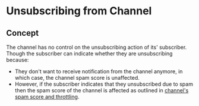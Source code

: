 # Unsubscribing from Channel

## Concept

The channel has no control on the unsubscribing action of its' subscriber. Though the subscriber can indicate whether they are unsubscribing because:

* They don't want to receive notification from the channel anymore, in which case, the channel spam score is unaffected.
* However, if the subscriber indicates that they unsubscribed due to spam then the spam score of the channel is affected as outlined in [channel's spam score and throttling](../channels/spam-rating-and-throttling.md).

